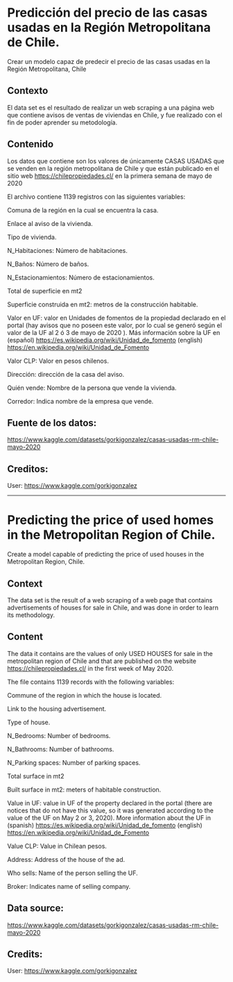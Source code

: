 
# Predicción del precio de las casas usadas en la Región Metropolitana de Chile.
Crear un modelo capaz de predecir el precio de las casas usadas en la Región Metropolitana, Chile

## Contexto
El data set es el resultado de realizar un web scraping a una página web que contiene avisos de ventas de viviendas en Chile, y fue realizado con el fin de poder aprender su metodología.

## Contenido
Los datos que contiene son los valores de únicamente CASAS USADAS que se venden en la región metropolitana de Chile y que están publicado en el sitio web https://chilepropiedades.cl/ en la primera semana de mayo de 2020

El archivo contiene 1139 registros con las siguientes variables:

Comuna de la región en la cual se encuentra la casa.

Enlace al aviso de la vivienda.

Tipo de vivienda.

N_Habitaciones: Número de habitaciones.

N_Baños: Número de baños.

N_Estacionamientos: Número de estacionamientos.

Total de superficie en mt2

Superficie construida en mt2: metros de la construcción habitable.

Valor en UF: valor en Unidades de fomentos de la propiedad declarado en el portal (hay avisos que no poseen este valor, por lo cual se generó según el valor de la UF al 2 ó 3 de mayo de 2020 ). Más información sobre la UF en (español) https://es.wikipedia.org/wiki/Unidad_de_fomento (english) https://en.wikipedia.org/wiki/Unidad_de_Fomento

Valor CLP: Valor en pesos chilenos.

Dirección: dirección de la casa del aviso.

Quién vende: Nombre de la persona que vende la vivienda.

Corredor: Indica nombre de la empresa que vende.

## Fuente de los datos:
https://www.kaggle.com/datasets/gorkigonzalez/casas-usadas-rm-chile-mayo-2020

## Creditos:
User: https://www.kaggle.com/gorkigonzalez

---

# Predicting the price of used homes in the Metropolitan Region of Chile.
Create a model capable of predicting the price of used houses in the Metropolitan Region, Chile.

## Context
The data set is the result of a web scraping of a web page that contains advertisements of houses for sale in Chile, and was done in order to learn its methodology.

## Content
The data it contains are the values of only USED HOUSES for sale in the metropolitan region of Chile and that are published on the website https://chilepropiedades.cl/ in the first week of May 2020.

The file contains 1139 records with the following variables:

Commune of the region in which the house is located.

Link to the housing advertisement.

Type of house.

N_Bedrooms: Number of bedrooms.

N_Bathrooms: Number of bathrooms.

N_Parking spaces: Number of parking spaces.

Total surface in mt2

Built surface in mt2: meters of habitable construction.

Value in UF: value in UF of the property declared in the portal (there are notices that do not have this value, so it was generated according to the value of the UF on May 2 or 3, 2020). More information about the UF in (spanish) https://es.wikipedia.org/wiki/Unidad_de_fomento (english) https://en.wikipedia.org/wiki/Unidad_de_Fomento

Value CLP: Value in Chilean pesos.

Address: Address of the house of the ad.

Who sells: Name of the person selling the UF.

Broker: Indicates name of selling company.

## Data source:
https://www.kaggle.com/datasets/gorkigonzalez/casas-usadas-rm-chile-mayo-2020

## Credits:
User: https://www.kaggle.com/gorkigonzalez
